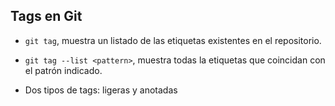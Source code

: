 ## Tags en Git

* `git tag`, muestra un listado de las etiquetas existentes en el repositorio.

* `git tag --list <pattern>`, muestra todas la etiquetas que coincidan con el patrón indicado.

* Dos tipos de tags: ligeras y anotadas